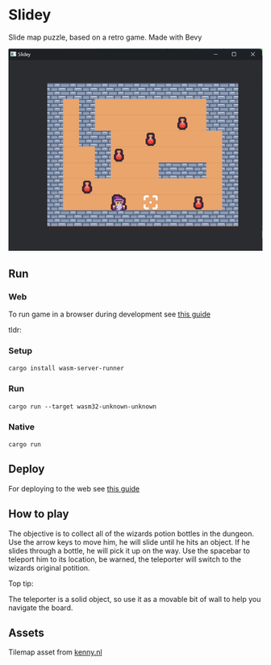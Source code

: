 # Slidey

Slide map puzzle, based on a retro game. Made with Bevy

![Screenshot of game](/assets/game_screen_shot.png "Screen shot of level 1")


## Run

### Web

To run game in a browser during development see [this guide](https://bevy-cheatbook.github.io/platforms/wasm.html)

tldr:

### Setup
```
cargo install wasm-server-runner
```

### Run
```
cargo run --target wasm32-unknown-unknown
```

### Native

```
cargo run
```

## Deploy

For deploying to the web see [this guide](https://bevy-cheatbook.github.io/platforms/wasm/webpage.html)

## How to play

The objective is to collect all of the wizards potion bottles in the dungeon.
Use the arrow keys to move him, he will slide until he hits an object.
If he slides through a bottle, he will pick it up on the way.
Use the spacebar to teleport him to its location, be warned, the teleporter
will switch to the wizards original potition.

Top tip:

The teleporter is a solid object, so use it as a movable bit of wall to help
you navigate the board.


## Assets

Tilemap asset from [kenny.nl](https://www.kenney.nl/assets/tiny-dungeon)
